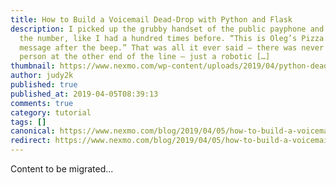 ```yaml
---
title: How to Build a Voicemail Dead-Drop with Python and Flask
description: I picked up the grubby handset of the public payphone and dialled
  the number, like I had a hundred times before. “This is Oleg’s Pizza. Leave a
  message after the beep.” That was all it ever said – there was never a real
  person at the other end of the line – just a robotic […]
thumbnail: https://www.nexmo.com/wp-content/uploads/2019/04/python-dead-drop.png
author: judy2k
published: true
published_at: 2019-04-05T08:39:13
comments: true
category: tutorial
tags: []
canonical: https://www.nexmo.com/blog/2019/04/05/how-to-build-a-voicemail-with-python-flask-dr
redirect: https://www.nexmo.com/blog/2019/04/05/how-to-build-a-voicemail-with-python-flask-dr
---
```

Content to be migrated...

